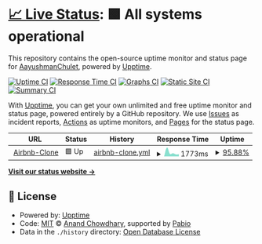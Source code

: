 # [📈 Live Status](https://AayushmanChulet.github.io/logger): <!--live status--> **🟩 All systems operational**

This repository contains the open-source uptime monitor and status page for [AayushmanChulet](https://AayushmanChulet.github.io/logger), powered by [Upptime](https://github.com/upptime/upptime).

[![Uptime CI](https://github.com/AayushmanChulet/logger/workflows/Uptime%20CI/badge.svg)](https://github.com/AayushmanChulet/logger/actions?query=workflow%3A%22Uptime+CI%22)
[![Response Time CI](https://github.com/AayushmanChulet/logger/workflows/Response%20Time%20CI/badge.svg)](https://github.com/AayushmanChulet/logger/actions?query=workflow%3A%22Response+Time+CI%22)
[![Graphs CI](https://github.com/AayushmanChulet/logger/workflows/Graphs%20CI/badge.svg)](https://github.com/AayushmanChulet/logger/actions?query=workflow%3A%22Graphs+CI%22)
[![Static Site CI](https://github.com/AayushmanChulet/logger/workflows/Static%20Site%20CI/badge.svg)](https://github.com/AayushmanChulet/logger/actions?query=workflow%3A%22Static+Site+CI%22)
[![Summary CI](https://github.com/AayushmanChulet/logger/workflows/Summary%20CI/badge.svg)](https://github.com/AayushmanChulet/logger/actions?query=workflow%3A%22Summary+CI%22)

With [Upptime](https://upptime.js.org), you can get your own unlimited and free uptime monitor and status page, powered entirely by a GitHub repository. We use [Issues](https://github.com/AayushmanChulet/logger/issues) as incident reports, [Actions](https://github.com/AayushmanChulet/logger/actions) as uptime monitors, and [Pages](https://AayushmanChulet.github.io/logger) for the status page.

<!--start: status pages-->
<!-- This summary is generated by Upptime (https://github.com/upptime/upptime) -->
<!-- Do not edit this manually, your changes will be overwritten -->
<!-- prettier-ignore -->
| URL | Status | History | Response Time | Uptime |
| --- | ------ | ------- | ------------- | ------ |
| <img alt="" src="https://icons.duckduckgo.com/ip3/airbnb-clone-vvjd.onrender.com.ico" height="13"> [Airbnb-Clone](https://airbnb-clone-vvjd.onrender.com) | 🟩 Up | [airbnb-clone.yml](https://github.com/AayushmanChulet/logger/commits/HEAD/history/airbnb-clone.yml) | <details><summary><img alt="Response time graph" src="./graphs/airbnb-clone/response-time-week.png" height="20"> 1773ms</summary><br><a href="https://AayushmanChulet.github.io/logger/history/airbnb-clone"><img alt="Response time 1773" src="https://img.shields.io/endpoint?url=https%3A%2F%2Fraw.githubusercontent.com%2FAayushmanChulet%2Flogger%2FHEAD%2Fapi%2Fairbnb-clone%2Fresponse-time.json"></a><br><a href="https://AayushmanChulet.github.io/logger/history/airbnb-clone"><img alt="24-hour response time 1664" src="https://img.shields.io/endpoint?url=https%3A%2F%2Fraw.githubusercontent.com%2FAayushmanChulet%2Flogger%2FHEAD%2Fapi%2Fairbnb-clone%2Fresponse-time-day.json"></a><br><a href="https://AayushmanChulet.github.io/logger/history/airbnb-clone"><img alt="7-day response time 1773" src="https://img.shields.io/endpoint?url=https%3A%2F%2Fraw.githubusercontent.com%2FAayushmanChulet%2Flogger%2FHEAD%2Fapi%2Fairbnb-clone%2Fresponse-time-week.json"></a><br><a href="https://AayushmanChulet.github.io/logger/history/airbnb-clone"><img alt="30-day response time 1773" src="https://img.shields.io/endpoint?url=https%3A%2F%2Fraw.githubusercontent.com%2FAayushmanChulet%2Flogger%2FHEAD%2Fapi%2Fairbnb-clone%2Fresponse-time-month.json"></a><br><a href="https://AayushmanChulet.github.io/logger/history/airbnb-clone"><img alt="1-year response time 1773" src="https://img.shields.io/endpoint?url=https%3A%2F%2Fraw.githubusercontent.com%2FAayushmanChulet%2Flogger%2FHEAD%2Fapi%2Fairbnb-clone%2Fresponse-time-year.json"></a></details> | <details><summary><a href="https://AayushmanChulet.github.io/logger/history/airbnb-clone">95.88%</a></summary><a href="https://AayushmanChulet.github.io/logger/history/airbnb-clone"><img alt="All-time uptime 95.88%" src="https://img.shields.io/endpoint?url=https%3A%2F%2Fraw.githubusercontent.com%2FAayushmanChulet%2Flogger%2FHEAD%2Fapi%2Fairbnb-clone%2Fuptime.json"></a><br><a href="https://AayushmanChulet.github.io/logger/history/airbnb-clone"><img alt="24-hour uptime 91.79%" src="https://img.shields.io/endpoint?url=https%3A%2F%2Fraw.githubusercontent.com%2FAayushmanChulet%2Flogger%2FHEAD%2Fapi%2Fairbnb-clone%2Fuptime-day.json"></a><br><a href="https://AayushmanChulet.github.io/logger/history/airbnb-clone"><img alt="7-day uptime 95.88%" src="https://img.shields.io/endpoint?url=https%3A%2F%2Fraw.githubusercontent.com%2FAayushmanChulet%2Flogger%2FHEAD%2Fapi%2Fairbnb-clone%2Fuptime-week.json"></a><br><a href="https://AayushmanChulet.github.io/logger/history/airbnb-clone"><img alt="30-day uptime 95.88%" src="https://img.shields.io/endpoint?url=https%3A%2F%2Fraw.githubusercontent.com%2FAayushmanChulet%2Flogger%2FHEAD%2Fapi%2Fairbnb-clone%2Fuptime-month.json"></a><br><a href="https://AayushmanChulet.github.io/logger/history/airbnb-clone"><img alt="1-year uptime 95.88%" src="https://img.shields.io/endpoint?url=https%3A%2F%2Fraw.githubusercontent.com%2FAayushmanChulet%2Flogger%2FHEAD%2Fapi%2Fairbnb-clone%2Fuptime-year.json"></a></details>

<!--end: status pages-->

[**Visit our status website →**](https://AayushmanChulet.github.io/logger)

## 📄 License

- Powered by: [Upptime](https://github.com/upptime/upptime)
- Code: [MIT](./LICENSE) © [Anand Chowdhary](https://anandchowdhary.com), supported by [Pabio](https://pabio.com)
- Data in the `./history` directory: [Open Database License](https://opendatacommons.org/licenses/odbl/1-0/)
